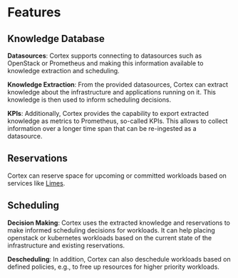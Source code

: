 # Features

## Knowledge Database

**Datasources**: Cortex supports connecting to datasources such as OpenStack or Prometheus and making this information available to knowledge extraction and scheduling.

**Knowledge Extraction**: From the provided datasources, Cortex can extract knowledge about the infrastructure and applications running on it. This knowledge is then used to inform scheduling decisions.

**KPIs**: Additionally, Cortex provides the capability to export extracted knowledge as metrics to Prometheus, so-called KPIs. This allows to collect information over a longer time span that can be re-ingested as a datasource.

## Reservations

Cortex can reserve space for upcoming or committed workloads based on services like [Limes](https://github.com/sapcc/limes).

## Scheduling

**Decision Making**: Cortex uses the extracted knowledge and reservations to make informed scheduling decisions for workloads. It can help placing openstack or kubernetes workloads based on the current state of the infrastructure and existing reservations.

**Descheduling**: In addition, Cortex can also deschedule workloads based on defined policies, e.g., to free up resources for higher priority workloads.
